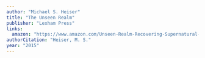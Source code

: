 ```yaml
---
author: "Michael S. Heiser"
title: "The Unseen Realm"
publisher: "Lexham Press"
links:
  amazon: "https://www.amazon.com/Unseen-Realm-Recovering-Supernatural-Worldview/dp/1577995562"
authorCitation: "Heiser, M. S."
year: "2015"
---
```

